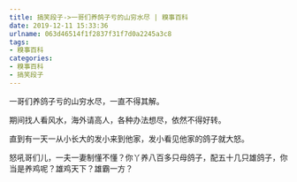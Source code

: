 ```yaml
---
title: 搞笑段子->一哥们养鸽子亏的山穷水尽 | 糗事百科
date: 2019-12-11 15:33:36
urlname: 063d46514f1f2837f31f7d0a2245a3c8
tags: 
- 糗事百科
categories:
- 糗事百科
- 搞笑段子
---
```

一哥们养鸽子亏的山穷水尽，一直不得其解。

期间找人看风水，海外请高人，各种办法想尽，依然不得好转。

直到有一天一从小长大的发小来到他家，发小看见他家的鸽子就大怒。

怒吼哥们儿，一夫一妻制懂不懂？你丫养八百多只母鸽子，配五十几只雄鸽子，你当是养鸡呢？雄鸡天下？雄霸一方？


